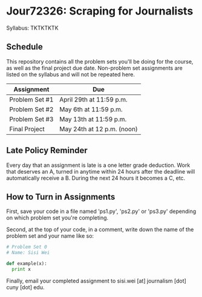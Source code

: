 # Jour72326: Scraping for Journalists
Syllabus: TKTKTKTK

## Schedule
This repository contains all the problem sets you'll be doing for the course, as well as the final project due date. Non-problem set assignments are listed on the syllabus and will not be repeated here.

| Assignment | Due |
| --- | --- |
| Problem Set #1 | April 29th at 11:59 p.m. |
| Problem Set #2 | May 6th at 11:59 p.m. |
| Problem Set #3 | May 13th at 11:59 p.m. |
| Final Project | May 24th at 12 p.m. (noon) |

## Late Policy Reminder

Every day that an assignment is late is a one letter grade deduction. Work that deserves an A, turned in anytime within 24 hours after the deadline will automatically receive a B. During the next 24 hours it becomes a C, etc.

## How to Turn in Assignments

First, save your code in a file named 'ps1.py', 'ps2.py' or 'ps3.py' depending on which problem set you're completing.

Second, at the top of your code, in a comment, write down the name of the problem set and your name like so:
```python
# Problem Set 0
# Name: Sisi Wei

def example(x):
  print x
```
Finally, email your completed assignment to sisi.wei [at] journalism [dot] cuny [dot] edu.
